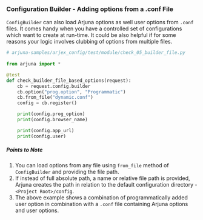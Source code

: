 ### Configuration Builder - Adding options from a .conf File

`ConfigBuilder` can also load Arjuna options as well user options from `.conf` files. It comes handy when you have a controlled set of configurations which want to create at run-time. It could be also helpful if for some reasons your logic involves clubbing of options from multiple files.

```python
# arjuna-samples/arjex_config/test/module/check_05_builder_file.py
 
from arjuna import *

@test
def check_builder_file_based_options(request):
    cb = request.config.builder
    cb.option("prog.option", "Programmatic")
    cb.from_file("dynamic.conf")
    config = cb.register()

    print(config.prog_option)
    print(config.browser_name)

    print(config.app_url)
    print(config.user)
 ```

##### Points to Note
1. You can load options from any file using `from_file` method of `ConfigBuilder` and providing the file path.
2. If instead of full absolute path, a name or relative file path is provided, Arjuna creates the path in relation to the default configuration directory - `<Project Root>/config`.
3. The above example shows a combination of programmatically added user option in combination with a `.conf` file containing Arjuna options and user options.